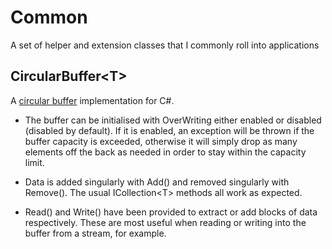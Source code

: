 # Common
A set of helper and extension classes that I commonly roll into applications

## CircularBuffer&lt;T&gt;

A [circular buffer](https://en.wikipedia.org/wiki/Circular_buffer "Circular Buffer") implementation for C#.

* The buffer can be initialised with OverWriting either enabled or
disabled (disabled by default). If it is enabled, an exception
will be thrown if the buffer capacity is exceeded, otherwise it
will simply drop as many elements off the back as needed in order
to stay within the capacity limit.

* Data is added singularly with Add() and removed singularly with
Remove(). The usual ICollection&lt;T&gt; methods all work as expected.

* Read() and Write() have been provided to extract or add blocks
of data respectively. These are most useful when reading or writing
into the buffer from a stream, for example.


